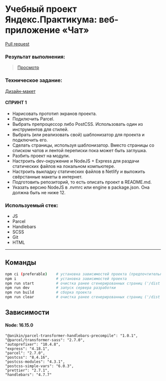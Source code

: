 # Учебный проект Яндекс.Практикума: веб-приложение «Чат»

[Pull request](https://github.com/Skro11-ru/middle.messenger.praktikum.yandex/pull/2)

### Результат выполнения:

> [Просмотр](https://messenger-yandex.netlify.app/)

### Техническое задание:

[Дизайн-макет](<https://www.figma.com/file/51NeaiEV2zI7j3bUt5no6h/Chat_external_link-(Copy)?node-id=1%3A515>)

#### СПРИНТ 1

- Нарисовать прототип экранов проекта.
- Подключить Parcel.
- Выбрать препроцессор либо PostCSS. Использовать один из инструментов для стилей.
- Выбрать (или реализовать свой) шаблонизатор для проекта и подключить его.
- Сделать страницы, используя шаблонизатор. Вместо страницы со списком чатов и лентой переписки пока может быть заглушка.
- Разбить проект на модули.
- Настроить dev-окружение и NodeJS + Express для раздачи статических файлов на локальном компьютере.
- Настроить выкладку статических файлов в Netlify и выложить свёрстанные макеты в интернет.
- Подготовить репозиторий, то есть описать проект в README.md.
- Указать версию NodeJS в .nvmrc или engine в package.json. Она должна быть не ниже 12.

### Используемый стек:

- JS
- Parcel
- Handlebars
- SCSS
- Git
- HTML

---

## Команды

```bash
npm ci (preferable)    # установка зависимостей проекта (предпочтительный способ)
npm i                  # установка зависимостей проекта
npm run start          # очистка ранее сгенерированных страниц ('/dist'), сборка проекта, запуск веб-сервера (Express)
npm run dev            # запуск сервера разработки
npm run build          # сборка проекта
npm run clear          # очистка ранее сгенерированных страниц ('/dist')
```

## Зависимости

#### Node: 16.15.0

    "@anikin/parcel-transformer-handlebars-precompile": "1.0.1",
    "@parcel/transformer-sass": "2.7.0",
    "autoprefixer": "10.4.8",
    "express": "4.18.1",
    "parcel": "2.7.0",
    "postcss": "8.4.16",
    "postcss-modules": "4.3.1",
    "postcss-simple-vars": "6.0.3",
    "prettier": "2.7.1",
    "handlebars": "4.7.7"
